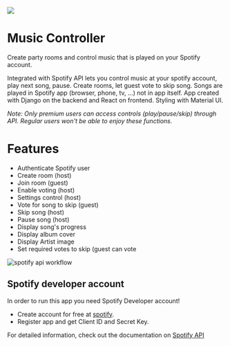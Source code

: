 
![](https://github.com/atulraj11/Music-Controller/blob/main/Project.gif)

# Music Controller

Create party rooms and control music that is played on your Spotify account.

Integrated with Spotify API lets you control music at your spotify account, play next song, pause. Create rooms, let guest vote to skip song. Songs are played in Spotify app (browser, phone, tv, ...) not in app itself.
App created with Django on the backend and React on frontend. Styling with Material UI.

*Note: Only premium users can access controls (play/pause/skip) through API. Regular users won't be able to enjoy these functions.*

# Features

- Authenticate Spotify user
- Create room (host)
- Join room (guest)
- Enable voting (host)
- Settings control (host)
- Vote for song to skip (guest)
- Skip song (host)
- Pause song (host)
- Display song's progress
- Display album cover
- Display Artist image
- Set required votes to skip (guest can vote

  
![spotify api workflow](https://github.com/atulraj11/Music-Controller/assets/68856282/c886cbda-6d5f-462b-9394-8a81c1fc4027)



## Spotify developer account

In order to run this app you need Spotify Developer account!

- Create account for free at [spotify](https://developer.spotify.com/).
- Register app and get Client ID and Secret Key.

For detailed information, check out the documentation on <a href="https://developer.spotify.com/documentation/general/guides/authorization-guide/">Spotify API</a>

